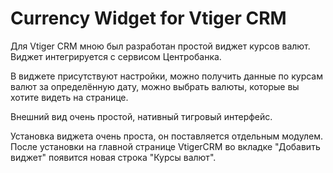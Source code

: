 # Currency Widget for Vtiger CRM
Для Vtiger CRM мною был разработан простой виджет курсов валют. Виджет интегрируется с сервисом Центробанка.

В виджете присутствуют настройки, можно получить данные по курсам валют за определённую дату, можно выбрать валюты, которые вы хотите видеть на странице.

Внешний вид очень простой, нативный тигровый интерфейс.

Установка виджета очень проста, он поставляется отдельным модулем. После установки на главной странице VtigerCRM во вкладке "Добавить виджет" появится новая строка "Курсы валют".
